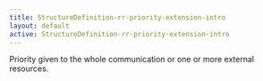 ```yaml
---
title: StructureDefinition-rr-priority-extension-intro
layout: default
active: StructureDefinition-rr-priority-extension-intro
---
```


Priority given to the whole communication or one or more external resources.